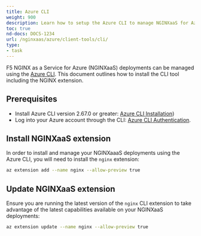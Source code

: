 ```yaml
---
title: Azure CLI
weight: 900
description: Learn how to setup the Azure CLI to manage NGINXaaS for Azure.
toc: true
nd-docs: DOCS-1234
url: /nginxaas/azure/client-tools/cli/
type:
- task
---
```


F5 NGINX as a Service for Azure (NGINXaaS) deployments can be managed using the [Azure CLI](https://learn.microsoft.com/en-us/cli/azure/). This document outlines how to install the CLI tool including the NGINX extension.

## Prerequisites

- Install Azure CLI version 2.67.0 or greater: [Azure CLI Installation](https://learn.microsoft.com/en-us/cli/azure/install-azure-cli))
- Log into your Azure account through the CLI: [Azure CLI Authentication](https://learn.microsoft.com/en-us/cli/azure/authenticate-azure-cli).

## Install NGINXaaS extension

In order to install and manage your NGINXaaaS deployments using the Azure CLI, you will need to install the `nginx` extension:

```bash
az extension add --name nginx --allow-preview true
```

## Update NGINXaaS extension

Ensure you are running the latest version of the `nginx` CLI extension to take advantage of the latest capabilities available on your NGINXaaS deployments:

```bash
az extension update --name nginx --allow-preview true
```
